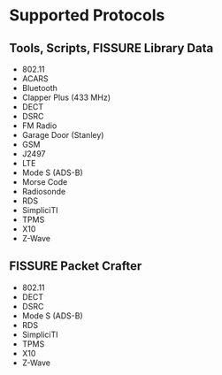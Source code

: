 # Supported Protocols

## Tools, Scripts, FISSURE Library Data

- 802.11
- ACARS
- Bluetooth
- Clapper Plus (433 MHz)
- DECT
- DSRC
- FM Radio
- Garage Door (Stanley)
- GSM
- J2497
- LTE
- Mode S (ADS-B)
- Morse Code
- Radiosonde
- RDS
- SimpliciTI
- TPMS
- X10
- Z-Wave

## FISSURE Packet Crafter

- 802.11
- DECT
- DSRC
- Mode S (ADS-B)
- RDS
- SimpliciTI
- TPMS
- X10
- Z-Wave
